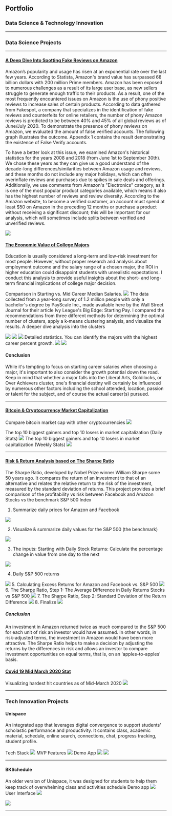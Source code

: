 ## Portfolio
### Data Science & Technology Innovation


---
### Data Science Projects

---
#### [A Deep Dive Into Spotting Fake Reviews on Amazon](https://github.com/thaoduyentran/amazonfakereview)
Amazon’s popularity and usage has risen at an exponential rate over the last few years. According to Statista, Amazon's brand value has surpassed 68 billion dollars with 200 million Prime members. Amazon has been exposed to numerous challenges as a result of its large user base, as new sellers struggle to generate enough traffic to their products. As a result, one of the most frequently encountered issues on Amazon is the use of phony positive reviews to increase sales of certain products. According to data gathered from Fakespot, a company that specializes in the identification of fake reviews and counterfeits for online retailers, the number of phony Amazon reviews is predicted to be between 40% and 45% of all global reviews as of June/July 2020. To demonstrate the presence of phony reviews on Amazon, we evaluated the amount of false verified accounts. The following graph illustrates the outcome. Appendix 1 contains the result demonstrating the existence of False Verify accounts.

To have a better look at this issue, we examined Amazon's historical statistics for the years 2008 and 2018 (from June 1st to September 30th). We chose these years as they can give us a good understand of the decade-long differences/similarities between Amazon usage and reviews, and these months do not include any major holidays, which can often overinflate reviews and purchases due to spikes in sale deals and offerings. Additionally, we use comments from Amazon's "Electronics" category, as it is one of the most popular product categories available, which means it also has the highest number of reviews and review diversity. According to the Amazon website, to become a verified customer, an account must spend at least $50 on Amazon in the preceding 12 months or purchase a product without receiving a significant discount; this will be important for our analysis, which will sometimes include splits between verified and unverified reviews.

<img src="Poster.png?raw=true"/>

#### [The Economic Value of College Majors](https://github.com/thaoduyentran/ROIeducation/)
Education is usually considered a long-term and low-risk investment for most people. However, without proper research and analysis about employment outcome and the salary range of a chosen major, the ROI in higher education could disappoint students with unrealistic expectations. I conduct this analysis to provide useful insights about the short- and long-term financial implications of college major decision.<br>

Comparison in Starting vs. Mid Career Median Salaries.
<img src="images/ed1.png?raw=true"/>
The data collected from a year-long survey of 1.2 million people with only a bachelor's degree by PayScale Inc., made available here by the Wall Street Journal for their article Ivy League's Big Edge: Starting Pay. I compared the recommendations from three different methods for determining the optimal number of clusters, apply a k-means clustering analysis, and visualize the results. 
A deeper dive analysis into the clusters 

<img src="images/ed2.png?raw=true"/>

<img src="images/ed3.png?raw=true"/>

<img src="images/ed4.png?raw=true"/>
Detailed statistics. You can identify the majors with the highest career percent growth.
<img src="images/ed5.png?raw=true"/>
<img src="images/ed6.png?raw=true"/>

#### Conclusion <br>
While it's tempting to focus on starting career salaries when choosing a major, it's important to also consider the growth potential down the road. Keep in mind that whether a major falls into the Liberal Arts, Goldilocks, or Over Achievers cluster, one's financial destiny will certainly be influenced by numerous other factors including the school attended, location, passion or talent for the subject, and of course the actual career(s) pursued.

---
#### [Bitcoin & Cryptocurrency Market Capitalization](https://github.com/thaoduyentran/bitcoinmarketcap/)
Compare bitcoin market cap with other cryptocurrencies
<img src="images/bc11.png?raw=true"/>

The top 10 biggest gainers and top 10 losers in market capitalization (Daily Stats)
<img src="images/bc2.png?raw=true"/>
The top 10 biggest gainers and top 10 losers in market capitalization (Weekly Stats)
<img src="images/bc3.png?raw=true"/>

---
#### [Risk & Return Analysis based on The Sharpe Ratio](https://github.com/thaoduyentran/riskreturn/)
The Sharpe Ratio, developed by Nobel Prize winner William Sharpe some 50 years ago. It compares the return of an investment to that of an alternative and relates the relative return to the risk of the investment, measured by the standard deviation of returns. This project provides a brief comparison of the profitability vs risk between Facebook and Amazon Stocks vs the benchmark S&P 500 Index 
1. Summarize daily prices for Amazon and Facebook
<img src="images/1.png?raw=true"/>

2. Visualize & summarize daily values for the S&P 500 (the benchmark)
<img src="images/2.png?raw=true"/>

3. The inputs: Starting with Daily Stock Returns: Calculate the percentage change in value from one day to the next
<img src="images/3.png?raw=true"/>

4. Daily S&P 500 returns
<img src="images/4.png?raw=true"/>
5. Calculating Excess Returns for Amazon and Facebook vs. S&P 500
<img src="images/5.png?raw=true"/>
6. The Sharpe Ratio, Step 1: The Average Difference in Daily Returns Stocks vs S&P 500
<img src="images/6.png?raw=true"/>
7. The Sharpe Ratio, Step 2: Standard Deviation of the Return Difference
<img src="images/7.png?raw=true"/>
8. Finalize 
<img src="images/8.png?raw=true"/>

##### Conclusion
An investment in Amazon returned twice as much compared to the S&P 500 for each unit of risk an investor would have assumed. In other words, in risk-adjusted terms, the investment in Amazon would have been more attractive.
The Sharpe Ratio helps to make a decision by adjusting the returns by the differences in risk and allows an investor to compare investment opportunities on equal terms, that is, on an 'apples-to-apples' basis.

#### [Covid 19 Mid March 2020 Stat](https://github.com/thaoduyentran/covid19stat)
Visualizing hardest hit countries as of Mid-March 2020
<img src="images/cv.png?raw=true"/>


---
### Tech Innovation Projects
#### Unispace 
An integrated app that leverages digital convergence to support students' scholastic performance and productivity. It contains class, academic material,
schedule, online search, connections, chat, progress tracking, student profile. <br>
<br>
Tech Stack 
<img src="images/us1.png?raw=true"/>
MVP Features
<img src="images/us2.png?raw=true"/>
Demo App
<img src="images/us3.png?raw=true"/>
<img src="images/us4.png?raw=true"/>

---

#### BKSchedule 
An older version of Unispace, it was designed for students to help them keep track of overwhelming class and activities schedule
Demo app
<img src="images/bk1.png?raw=true"/>
User Interface
<img src="images/bk2.png?raw=true"/>

<img src="images/bk3.png?raw=true"/>


---








